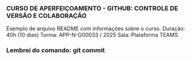 ### CURSO DE APERFEIÇOAMENTO - GITHUB: CONTROLE DE VERSÃO E COLABORAÇÃO ###

Exemplo de arquivo README com informações sobre o curso.
Duração: 40h (10 dias)
Turma: APP-N-G00033 / 2025
Sala: Plataforma TEAMS

### Lembrei do comando: git commit ###

